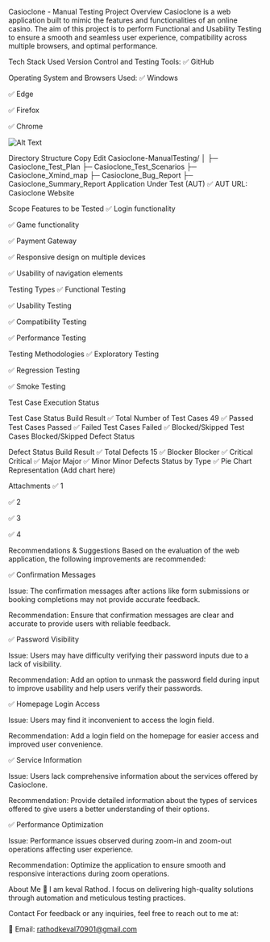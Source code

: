 Casioclone - Manual Testing
Project Overview
Casioclone is a web application built to mimic the features and functionalities of an online casino. The aim of this project is to perform Functional and Usability Testing to ensure a smooth and seamless user experience, compatibility across multiple browsers, and optimal performance.

Tech Stack Used
Version Control and Testing Tools:
✅ GitHub

Operating System and Browsers Used:
✅ Windows

✅ Edge

✅ Firefox

✅ Chrome

![Alt Text]("C:\Users\keval\Downloads\screencapture-casioclone-netlify-app-2025-04-27-21_25_09.png"?raw=true)

Directory Structure
Copy
Edit
Casioclone-ManualTesting/
│
├─ Casioclone_Test_Plan
├─ Casioclone_Test_Scenarios
├─ Casioclone_Xmind_map
├─ Casioclone_Bug_Report
├─ Casioclone_Summary_Report
Application Under Test (AUT)
✅ AUT URL: Casioclone Website

Scope
Features to be Tested
✅ Login functionality

✅ Game functionality

✅ Payment Gateway

✅ Responsive design on multiple devices

✅ Usability of navigation elements

Testing Types
✅ Functional Testing

✅ Usability Testing

✅ Compatibility Testing

✅ Performance Testing

Testing Methodologies
✅ Exploratory Testing

✅ Regression Testing

✅ Smoke Testing

Test Case Execution Status

Test Case Status	Build Result
✅ Total Number of Test Cases	49
✅ Passed Test Cases	Passed
✅ Failed Test Cases	Failed
✅ Blocked/Skipped Test Cases	Blocked/Skipped
Defect Status

Defect Status	Build Result
✅ Total Defects	15
✅ Blocker	Blocker
✅ Critical	Critical
✅ Major	Major
✅ Minor	Minor
Defects Status by Type
✅ Pie Chart Representation (Add chart here)

Attachments
✅ 1

✅ 2

✅ 3

✅ 4

Recommendations & Suggestions
Based on the evaluation of the web application, the following improvements are recommended:

✅ Confirmation Messages

Issue: The confirmation messages after actions like form submissions or booking completions may not provide accurate feedback.

Recommendation: Ensure that confirmation messages are clear and accurate to provide users with reliable feedback.

✅ Password Visibility

Issue: Users may have difficulty verifying their password inputs due to a lack of visibility.

Recommendation: Add an option to unmask the password field during input to improve usability and help users verify their passwords.

✅ Homepage Login Access

Issue: Users may find it inconvenient to access the login field.

Recommendation: Add a login field on the homepage for easier access and improved user convenience.

✅ Service Information

Issue: Users lack comprehensive information about the services offered by Casioclone.

Recommendation: Provide detailed information about the types of services offered to give users a better understanding of their options.

✅ Performance Optimization

Issue: Performance issues observed during zoom-in and zoom-out operations affecting user experience.

Recommendation: Optimize the application to ensure smooth and responsive interactions during zoom operations.

About Me
🚀 I am keval Rathod. I focus on delivering high-quality solutions through automation and meticulous testing practices.

Contact
For feedback or any inquiries, feel free to reach out to me at:

📧 Email: rathodkeval70901@gmail.com
